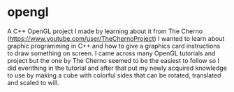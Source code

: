 # opengl
A C++ OpenGL project I made by learning about it from The Cherno (https://www.youtube.com/user/TheChernoProject) 
I wanted to learn about graphic programming in C++ and how to give a graphics card instructions to draw something on screen. I came across many OpenGL tutorials and
project but the one by The Cherno seemed to be the easiest to follow so I did everithing in the tutorial and after that put my newly acquired knowledge to use by making
a cube with colorful sides that can be rotated, translated and scaled to will.
